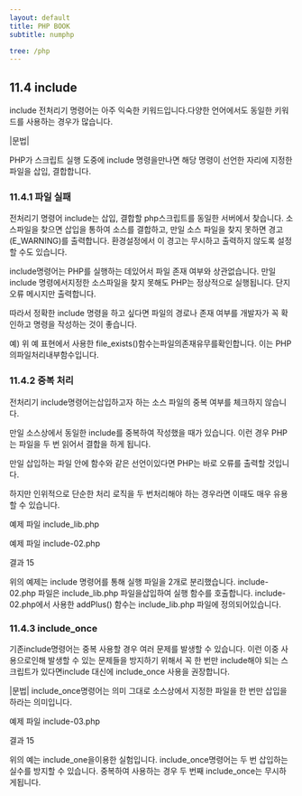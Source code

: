 ```yaml
---
layout: default
title: PHP BOOK
subtitle: numphp

tree: /php
---
```


## 11.4 include

include 전처리기 명령어는 아주 익숙한 키워드입니다.다양한 언어에서도 동일한 키워드를 사용하는 경우가 많습니다.

|문법|

PHP가 스크립트 실행 도중에 include 명령을만나면 해당 명령이 선언한 자리에 지정한 파일을 삽입, 결합합니다.

### 11.4.1 파일 실패

전처리기 명령어 include는 삽입, 결합할 php스크립트를 동일한 서버에서 찾습니다. 소스파일을 찾으면 삽입을 통하여 소스를 결합하고, 만일 소스 파일을 찾지 못하면 경고(E_WARNING)를 출력합니다. 환경설정에서 이 경고는 무시하고 출력하지 않도록 설정할 수도 있습니다.  

include명령어는 PHP를 실행하는 데있어서 파일 존재 여부와 상관없습니다. 만일 include 명령에서지정한 소스파일을 찾지 못해도 PHP는 정상적으로 실행됩니다. 단지오류 메시지만 출력합니다.  

따라서 정확한 include 명령을 하고 싶다면 파일의 경로나 존재 여부를 개발자가 꼭 확인하고 명령을 작성하는 것이 좋습니다.  

예)
위 예 표현에서 사용한 file_exists()함수는파일의존재유무를확인합니다. 이는 PHP의파일처리내부함수입니다.

### 11.4.2 중복 처리

전처리기 include명령어는삽입하고자 하는 소스 파일의 중복 여부를 체크하지 않습니다.

만일 소스상에서 동일한 include를 중복하여 작성했을 때가 있습니다. 이런 경우 PHP는 파일을 두 번 읽어서 결합을 하게 됩니다.

만일 삽입하는 파일 안에 함수와 같은 선언이있다면 PHP는 바로 오류를 출력할 것입니다.

하지만 인위적으로 단순한 처리 로직을 두 번처리해야 하는 경우라면 이때도 매우 유용할 수 있습니다.

예제 파일 include_lib.php

예제 파일 include-02.php

결과
15

위의 예제는 include 명령어를 통해 실행 파일을 2개로 분리했습니다. include-02.php 파일은 include_lib.php 파일을삽입하여 실행 함수를 호출합니다. include-02.php에서 사용한 addPlus() 함수는 include_lib.php 파일에 정의되어있습니다.

### 11.4.3 include_once

기존include명령어는 중복 사용할 경우 여러 문제를 발생할 수 있습니다. 이런 이중 사용으로인해 발생할 수 있는 문제들을 방지하기 위해서 꼭 한 번만 include해야 되는 스크립트가 있다면include 대신에 include_once 사용을 권장합니다.

|문법|
include_once명령어는 의미 그대로 소스상에서 지정한 파일을 한 번만 삽입을 하라는 의미입니다.

예제 파일 include-03.php

결과
15

위의 예는 include_one을이용한 실험입니다. include_once명령어는 두 번 삽입하는 실수를 방지할 수 있습니다. 중복하여 사용하는 경우 두 번째 include_once는 무시하게됩니다.

